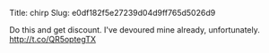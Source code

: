 Title: chirp
Slug: e0df182f5e27239d04d9ff765d5026d9

Do this and get discount. I've devoured mine already, unfortunately. <a href="http://t.co/QR5optegTX">http://t.co/QR5optegTX</a>
